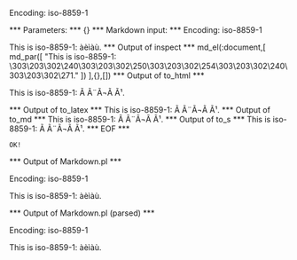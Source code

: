 Encoding: iso-8859-1

*** Parameters: ***
{}
*** Markdown input: ***
Encoding: iso-8859-1

This is iso-8859-1: àèìàù.
*** Output of inspect ***
md_el(:document,[
	md_par([
		"This is iso-8859-1: \303\203\302\240\303\203\302\250\303\203\302\254\303\203\302\240\303\203\302\271."
	])
],{},[])
*** Output of to_html ***
<p>This is iso-8859-1: Ã Ã¨Ã¬Ã Ã¹.</p>
*** Output of to_latex ***
This is iso-8859-1: Ã Ã¨Ã¬Ã Ã¹.
*** Output of to_md ***
This is iso-8859-1:
Ã Ã¨Ã¬Ã Ã¹.
*** Output of to_s ***
This is iso-8859-1: Ã Ã¨Ã¬Ã Ã¹.
*** EOF ***



	OK!



*** Output of Markdown.pl ***
<p>Encoding: iso-8859-1</p>

<p>This is iso-8859-1: àèìàù.</p>

*** Output of Markdown.pl (parsed) ***
<div
    ><p>Encoding: iso-8859-1</p
    ><p>This is iso-8859-1: àèìàù.</p
  ></div
>